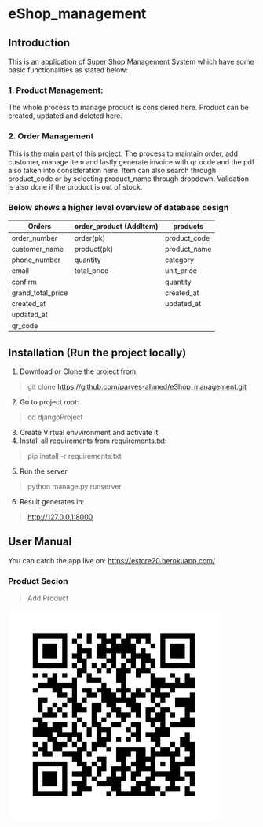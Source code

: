 # eShop_management

## Introduction
This is an application of Super Shop Management System which have some basic functionalities as stated below:

### 1. Product Management:
The whole process to manage product is considered here. Product can be created, updated and deleted here.
### 2. Order Management
This is the main part of this project. The process to maintain order, add customer, manage item and lastly generate invoice with qr ocde and the pdf
also taken into consideration here. Item can also search through product_code or by selecting product_name through dropdown. Validation is also done 
if the product is out of stock.

### Below shows a higher level overview of database design

|    Orders     | order_product (AddItem) | products     |
|---------------|-------------------------|--------------|
| order_number  |         order(pk)       | product_code |
|customer_name  |        product(pk)      | product_name |
|phone_number   |        quantity         | category     |
|email          |        total_price      | unit_price   |
|confirm        |                         | quantity     |
|grand_total_price|                       | created_at   |
|created_at    |                          | updated_at   |
|updated_at    |                          |              |
|qr_code       |                          |              |

## Installation (Run the project locally)
1. Download or Clone the project from:
> git clone https://github.com/parves-ahmed/eShop_management.git
2. Go to project root:
> cd djangoProject
3. Create Virtual envvironment and activate it
4. Install all requirements from requirements.txt:
> pip install -r requirements.txt
5. Run the server
> python manage.py runserver
6. Result generates in:
> http://127.0.0.1:8000

## User Manual
You can catch the app live on: https://estore20.herokuapp.com/

### Product Secion

> Add Product

![alt text](media/qr_codes/qr_code-Moon.png)
